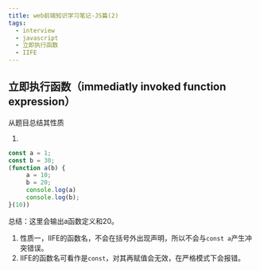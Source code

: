 ```yaml
---
title: web前端知识学习笔记-JS篇(2)
tags:
  - interview
  - javascript
  - 立即执行函数
  - IIFE
---
```

## 立即执行函数（immediatly invoked function expression）
从题目总结其性质

1. 
```javascript
const a = 1;
const b = 30;
(function a(b) {
     a = 10;
     b = 20;
     console.log(a)
     console.log(b);
}(10))
```
总结：这里会输出a函数定义和20。
1. 性质一，IIFE的函数名，不会在括号外出现声明，所以不会与`const a`产生冲突错误。
2. IIFE的函数名可看作是`const`，对其再赋值会无效，在严格模式下会报错。
